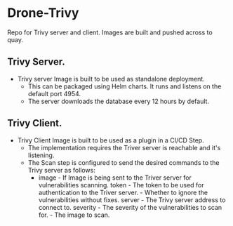 # Drone-Trivy 
Repo for Trivy server and client.
Images are built and pushed across to quay.

## Trivy Server.
* Trivy server Image is built to be used as standalone deployment. 
    + This can be packaged using Helm charts. It runs and listens on the default port 4954.
    + The server downloads the database every 12 hours by default.

## Trivy Client.
* Trivy Client Image is built to be used as a plugin in a CI/CD Step. 
    + The implementation requires the Triver server is reachable and it's listening.
    + The Scan step is configured to send the desired commands to the Trivy server as follows:
        - image - If Image is being sent to the Triver server for vulnerabilities scanning.
        token - The token to be used for authentication to the Triver server.
        <ignore-unfixed> - Whether to ignore the vulnerabilities without fixes.
        server - The Trivy server address to connect to.
        severity - The severity of the vulnerabilities to scan for.
        <image-name> - The image to scan.
